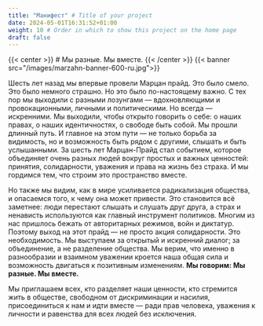 ```yaml
---
title: "Манифест" # Title of your project
date: 2024-05-01T16:31:52+01:00
weight: 10 # Order in which to show this project on the home page
draft: false
---
```


{{< center >}} # Мы разные. Мы вместе. {{< /center >}}
{{< banner src="/images/marzahn-banner-600-ru.jpg">}}

Шесть лет назад мы впервые провели Марцан прайд. Это было смело. Это было немного страшно.
Но это было по-настоящему важно. С тех пор мы выходили с разными лозунгами — вдохновляющими и провокационными,
личными и политическими. Но всегда — искренними. Мы выходили, чтобы открыто говорить о себе: о наших правах,
о наших идентичностях, о свободе быть собой. Мы прошли длинный путь. И главное на этом пути — не только борьба
за видимость, но и возможность быть рядом с другими, слышать и быть услышанными. За шесть лет Марцан-Прайд
стал событием, которое объединяет очень разных людей вокруг простых и важных ценностей: принятия,
солидарности, уважения и права на жизнь без страха. И мы гордимся тем, что строим это пространство вместе.

Но также мы видим, как в мире усиливается радикализация общества, и опасаемся того, к чему она может привести.
Это становится всё заметнее: люди перестают слышать и слушать друг друга, а страх и ненависть используются
как главный инструмент политиков. Многим из нас пришлось бежать от авторитарных режимов, войн и диктатур.
Поэтому выход на этот прайд — не просто акция солидарности. Это необходимость. Мы выступаем за открытый и
искренний диалог; за объединение, а не разделение общества. Мы верим, что именно в разнообразии и взаимном
уважении кроется наша общая сила и возможность двигаться к позитивным изменениям. **Мы говорим: Мы разные. Мы вместе.**


Мы приглашаем всех, кто разделяет наши ценности, кто стремится жить в обществе, свободном от дискриминации
и насилия, присоединиться к нам и идти вместе — ради прав человека, уважения к личности и равенства для всех
людей без исключения.
